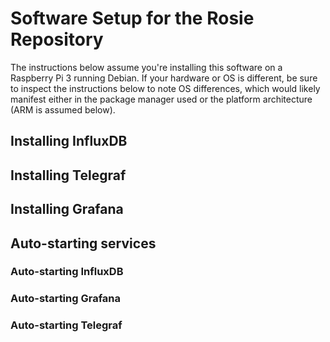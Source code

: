 # Software Setup for the Rosie Repository

The instructions below assume you're installing this software on a Raspberry Pi 3 running Debian.
If your hardware or OS is different, be sure to inspect the instructions below to note OS differences, 
which would likely manifest either in the package manager used or the platform architecture (ARM is assumed below).

## Installing InfluxDB

  

## Installing Telegraf

## Installing Grafana

## Auto-starting services

### Auto-starting InfluxDB

### Auto-starting Grafana

### Auto-starting Telegraf